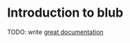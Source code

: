 # Introduction to blub

TODO: write [great documentation](http://jacobian.org/writing/what-to-write/)
